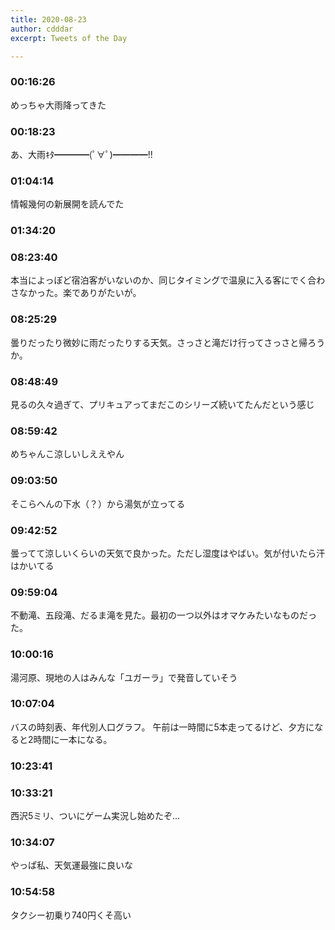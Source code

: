 ```yaml
---
title: 2020-08-23
author: cdddar
excerpt: Tweets of the Day

---
```


### 00:16:26

めっちゃ大雨降ってきた

### 00:18:23

あ、大雨ｷﾀ━━━━(ﾟ∀ﾟ)━━━━!!

### 01:04:14

情報幾何の新展開を読んでた

### 01:34:20

<blockquote class="twitter-tweet"><p lang="ja" dir="ltr"></p><a href="https://twitter.com/amatsutokitsu/status/1297046928954281986?ref_src=twsrc%5Etfw"></a></blockquote><script async src="https://platform.twitter.com/widgets.js" charset="utf-8"></script>

### 08:23:40

本当によっぽど宿泊客がいないのか、同じタイミングで温泉に入る客にでく合わさなかった。楽でありがたいが。

### 08:25:29

曇りだったり微妙に雨だったりする天気。さっさと滝だけ行ってさっさと帰ろうか。

### 08:48:49

見るの久々過ぎて、プリキュアってまだこのシリーズ続いてたんだという感じ

### 08:59:42

めちゃんこ涼しいしええやん

### 09:03:50

そこらへんの下水（？）から湯気が立ってる

### 09:42:52

曇ってて涼しいくらいの天気で良かった。ただし湿度はやばい。気が付いたら汗はかいてる

### 09:59:04

不動滝、五段滝、だるま滝を見た。最初の一つ以外はオマケみたいなものだった。

### 10:00:16

湯河原、現地の人はみんな「ユガーラ」で発音していそう

### 10:07:04

バスの時刻表、年代別人口グラフ。
午前は一時間に5本走ってるけど、夕方になると2時間に一本になる。

### 10:23:41

<blockquote class="twitter-tweet"><p lang="ja" dir="ltr"></p><a href="https://twitter.com/horikoshiko/status/1297305794015162368?ref_src=twsrc%5Etfw"></a></blockquote><script async src="https://platform.twitter.com/widgets.js" charset="utf-8"></script>

### 10:33:21

西沢5ミリ、ついにゲーム実況し始めたぞ…

### 10:34:07

やっぱ私、天気運最強に良いな

### 10:54:58

タクシー初乗り740円くそ高い
